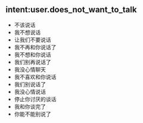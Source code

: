 ## intent:user.does_not_want_to_talk
- 不该说话
- 我不想说话
- 让我们不要说话
- 我不再和你说话了
- 我不想和你说话
- 我们别再说话了
- 我没心情聊天
- 我不喜欢和你说话
- 我们别说话了
- 我没心情说话
- 停止你讨厌的谈话
- 我和你谈完了
- 你能不能别说了
